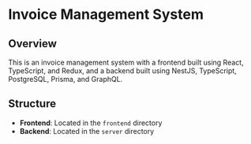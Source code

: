 # Invoice Management System

## Overview

This is an invoice management system with a frontend built using React, TypeScript, and Redux, and a backend built using NestJS, TypeScript, PostgreSQL, Prisma, and GraphQL.

## Structure

- **Frontend**: Located in the `frontend` directory
- **Backend**: Located in the `server` directory

